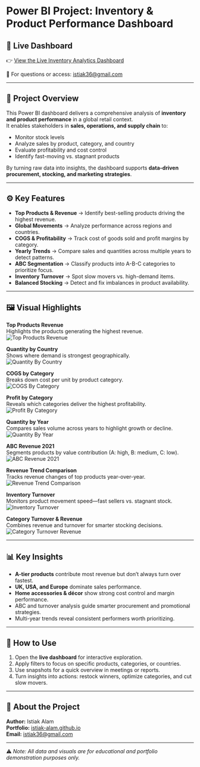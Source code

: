 # Power BI Project: Inventory & Product Performance Dashboard  

## 🔗 Live Dashboard  
👉 [View the Live Inventory Analytics Dashboard](https://app.powerbi.com/view?r=eyJrIjoiOTY1YTZlYTgtMWFhYS00MmY1LWE3MWMtN2QzZGViNWZhNjZiIiwidCI6IjZhODgzMmRjLTUxNGQtNDAzZS05NmVlLWU1YWY4NzVlY2VjNiIsImMiOjZ9)  

📧 For questions or access: [istiak36@gmail.com](mailto:istiak36@gmail.com)  

---

## 📌 Project Overview  
This Power BI dashboard delivers a comprehensive analysis of **inventory and product performance** in a global retail context.  
It enables stakeholders in **sales, operations, and supply chain** to:  

- Monitor stock levels  
- Analyze sales by product, category, and country  
- Evaluate profitability and cost control  
- Identify fast-moving vs. stagnant products  

By turning raw data into insights, the dashboard supports **data-driven procurement, stocking, and marketing strategies**.  

---

## ⚙️ Key Features  
- **Top Products & Revenue** → Identify best-selling products driving the highest revenue.  
- **Global Movements** → Analyze performance across regions and countries.  
- **COGS & Profitability** → Track cost of goods sold and profit margins by category.  
- **Yearly Trends** → Compare sales and quantities across multiple years to detect patterns.  
- **ABC Segmentation** → Classify products into A-B-C categories to prioritize focus.  
- **Inventory Turnover** → Spot slow movers vs. high-demand items.  
- **Balanced Stocking** → Detect and fix imbalances in product availability.  

---

## 🖼️ Visual Highlights  

**Top Products Revenue**  
Highlights the products generating the highest revenue.  
![Top Products Revenue](./images/Top_Products_Revenue.jpg)  

**Quantity by Country**  
Shows where demand is strongest geographically.  
![Quantity By Country](./images/Quantity_By_Country.jpg)  

**COGS by Category**  
Breaks down cost per unit by product category.  
![COGS By Category](./images/COGS_By_Category.jpg)  

**Profit by Category**  
Reveals which categories deliver the highest profitability.  
![Profit By Category](./images/Profit_By_Category.jpg)  

**Quantity by Year**  
Compares sales volume across years to highlight growth or decline.  
![Quantity By Year](./images/Quantity_By_Year.jpg)  

**ABC Revenue 2021**  
Segments products by value contribution (A: high, B: medium, C: low).  
![ABC Revenue 2021](./images/ABC_Revenue_2021.jpg)  

**Revenue Trend Comparison**  
Tracks revenue changes of top products year-over-year.  
![Revenue Trend Comparison](./images/Revenue_Trend_Comparison.jpg)  

**Inventory Turnover**  
Monitors product movement speed—fast sellers vs. stagnant stock.  
![Inventory Turnover](./images/Inventory_Turnover.jpg)  

**Category Turnover & Revenue**  
Combines revenue and turnover for smarter stocking decisions.  
![Category Turnover Revenue](./images/Category_Turnover_Revenue.jpg)  

---

## 📊 Key Insights  
- **A-tier products** contribute most revenue but don’t always turn over fastest.  
- **UK, USA, and Europe** dominate sales performance.  
- **Home accessories & décor** show strong cost control and margin performance.  
- ABC and turnover analysis guide smarter procurement and promotional strategies.  
- Multi-year trends reveal consistent performers worth prioritizing.  

---

## 🚀 How to Use  
1. Open the **live dashboard** for interactive exploration.  
2. Apply filters to focus on specific products, categories, or countries.  
3. Use snapshots for a quick overview in meetings or reports.  
4. Turn insights into actions: restock winners, optimize categories, and cut slow movers.  

---

## 👤 About the Project  
**Author:** Istiak Alam  
**Portfolio:** [istiak-alam.github.io](https://istiak-alam.github.io)  
**Email:** [istiak36@gmail.com](mailto:istiak36@gmail.com)  

---

⚠️ *Note: All data and visuals are for educational and portfolio demonstration purposes only.*  
